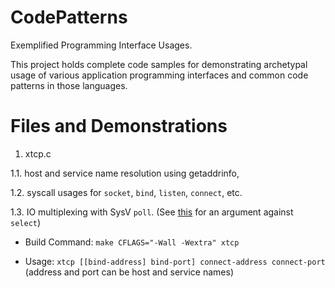 # CodePatterns
Exemplified Programming Interface Usages.

This project holds complete code samples for demonstrating
archetypal usage of various application programming interfaces
and common code patterns in those languages.

# Files and Demonstrations

1. xtcp.c 

1.1. host and service name resolution using getaddrinfo, 

1.2. syscall usages for `socket`, `bind`, `listen`, `connect`, etc.

1.3. IO multiplexing with SysV `poll`. 
(See [this](https://beesbuzz.biz/code/5739-The-problem-with-select-vs-poll) for an argument against `select`)

- Build Command: `make CFLAGS="-Wall -Wextra" xtcp`

- Usage: `xtcp [[bind-address] bind-port] connect-address connect-port` (address and port can be host and service names)

